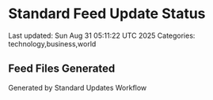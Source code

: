 # Standard Feed Update Status
Last updated: Sun Aug 31 05:11:22 UTC 2025
Categories: technology,business,world

## Feed Files Generated

Generated by Standard Updates Workflow
